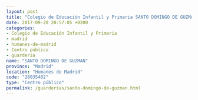 ```yaml
---
layout: post
title: "Colegio de Educación Infantil y Primaria SANTO DOMINGO DE GUZMAN"
date: 2017-09-20 20:57:05 +0200
categories:
- Colegio de Educación Infantil y Primaria
- madrid
- humanes-de-madrid
- Centro público
- guarderia
name: "SANTO DOMINGO DE GUZMAN"
province: "Madrid"
location: "Humanes de Madrid"
code: "28035482"
type: "Centro público"
permalink: /guarderias/santo-domingo-de-guzman.html
---
```

